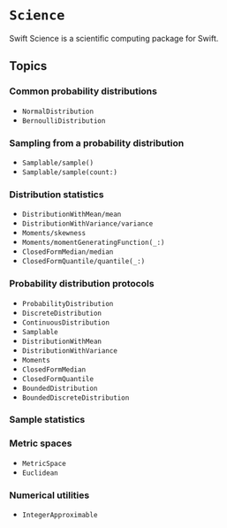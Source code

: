 # ``Science``
Swift Science is a scientific computing package for Swift.

<!-- ## Overview -->

## Topics

### Common probability distributions
- ``NormalDistribution``
- ``BernoulliDistribution``

### Sampling from a probability distribution
- ``Samplable/sample()``
- ``Samplable/sample(count:)``

### Distribution statistics
- ``DistributionWithMean/mean``
- ``DistributionWithVariance/variance``
- ``Moments/skewness``
- ``Moments/momentGeneratingFunction(_:)``
- ``ClosedFormMedian/median``
- ``ClosedFormQuantile/quantile(_:)``

### Probability distribution protocols
- ``ProbabilityDistribution``
- ``DiscreteDistribution``
- ``ContinuousDistribution``
- ``Samplable``
- ``DistributionWithMean``
- ``DistributionWithVariance``
- ``Moments``
- ``ClosedFormMedian``
- ``ClosedFormQuantile``
- ``BoundedDistribution``
- ``BoundedDiscreteDistribution``

### Sample statistics

### Metric spaces
- ``MetricSpace``
- ``Euclidean``

### Numerical utilities
- ``IntegerApproximable``
